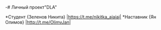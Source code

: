-# Личный проект"DLA"

 *Студент {Зеленов Никита} |https://t.me/nikitka_aiaiai|
 *Наставник {Ян Олимов} |http://t.me/OlimvJan|
